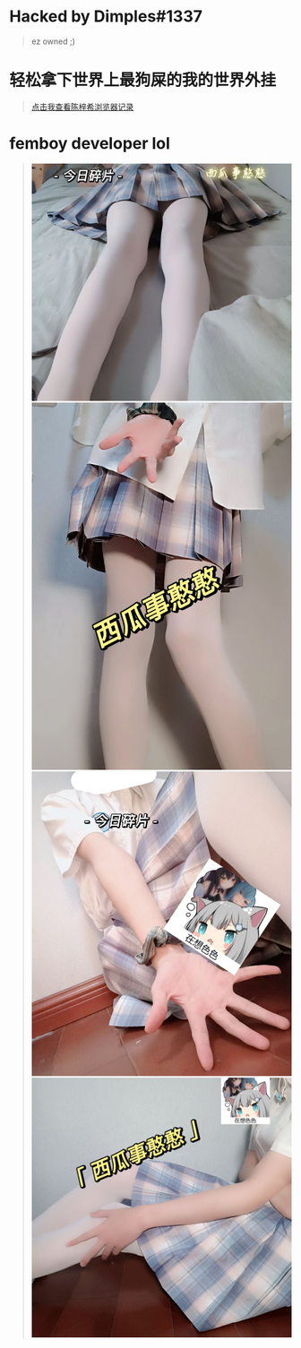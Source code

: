 # Hacked by Dimples#1337
> ez owned ;)

# 轻松拿下世界上最狗屎的我的世界外挂
> [点击我查看陈梓希浏览器记录](browser)

# femboy developer lol
> ![wtf](femboy/femboy1.jpg)<br>
> ![wtf](femboy/femboy2.jpg)<br>
> ![wtf](femboy/femboy3.jpg)<br>
> ![wtf](femboy/femboy4.jpg)<br>